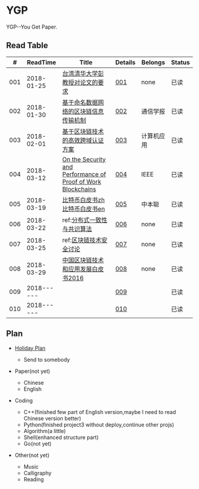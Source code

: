 # YGP
YGP--You Get Paper.


## Read Table

| # | ReadTime | Title | Details | Belongs | Status |
|---|----------|-------|---------|---------|--------|
|001|2018-01-25|[台湾清华大学彭教授对论文的要求](https://github.com/i0Ek3/YGP/blob/master/paper/%E5%8F%B0%E6%B9%BE%E6%B8%85%E5%8D%8E%E5%A4%A7%E5%AD%A6%E5%BD%AD%E6%95%99%E6%8E%88%E5%AF%B9%E8%AE%BA%E6%96%87%E7%9A%84%E8%A6%81%E6%B1%82.pdf) | [001](https://github.com/i0Ek3/YGP/blob/master/paper/details/001.md) |none|已读|
|002|2018-01-30|[基于命名数据网络的区块链信息传输机制](http://www.infocomm-journal.com/txxb/CN/article/openArticlePDFabs.jsp?id=166912) | [002](https://github.com/i0Ek3/YGP/blob/master/paper/details/002.md) |通信学报|已读|
|003|2018-02-01|[基于区块链技术的高效跨域认证方案](https://github.com/i0Ek3/YGP/blob/master/paper/readed/003.pdf) | [003](https://github.com/i0Ek3/YGP/blob/master/paper/details/003.md) |计算机应用|已读|
|004|2018-03-12|[On the Security and Performance of Proof of Work Blockchains](https://github.com/i0Ek3/YGP/blob/master/paper/readed/004.pdf) | [004](https://github.com/i0Ek3/YGP/blob/master/paper/details/004.md) |IEEE|已读|
|005|2018-03-19|[比特币白皮书zh](http://www.8btc.com/wiki/bitcoin-a-peer-to-peer-electronic-cash-system)  [比特币白皮书en](https://github.com/i0Ek3/YGP/blob/master/paper/readed/005.pdf) | [005](https://github.com/i0Ek3/YGP/blob/master/paper/details/005.md) |中本聪|已读|
|006|2018-03-22|ref:[分布式一致性与共识算法](https://draveness.me/consensus) | [006](https://github.com/i0Ek3/YGP/blob/master/paper/details/006.md) |none|已读|
|007|2018-03-25|ref:[区块链技术安全讨论](https://blockchain-sec.com/3/) | [007](https://github.com/i0Ek3/YGP/blob/master/paper/details/007.md) |none|已读|
|008|2018-03-29|[中国区块链技术和应用发展白皮书2016](https://github.com/i0Ek3/YGP/blob/master/paper/readed/006.pdf) | [008](https://github.com/i0Ek3/YGP/blob/master/paper/details/008.md) |none|已读|
|009|2018------|[]() | [009](https://github.com/i0Ek3/YGP/blob/master/paper/details/009.md) | |已读|
|010|2018------|[]() | [010](https://github.com/i0Ek3/YGP/blob/master/paper/details/010.md) | |已读|


## Plan

- [Holiday Plan](https://github.com/i0Ek3/YGP/blob/master/plan.md)
    - Send to somebody

- Paper(not yet)
    - Chinese
    - English

- Coding
    - C++(finished few part of English version,maybe I need to read Chinese version better)
    - Python(finished project3 without deploy,continue other projs)
    - Algorithm(a little)
    - Shell(enhanced structure part)
    - Go(not yet)

- Other(not yet)
    - Music
    - Calligraphy
    - Reading


